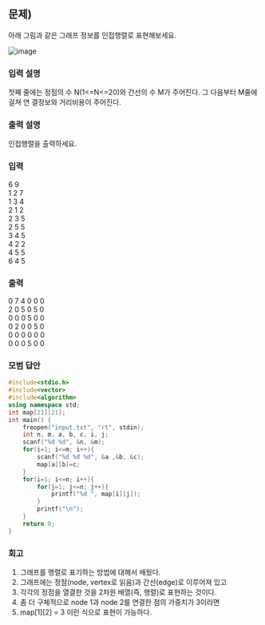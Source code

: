 ## 문제)
아래 그림과 같은 그래프 정보를 인접행렬로 표현해보세요.

![image](https://user-images.githubusercontent.com/75019048/173083531-e8c60a73-429c-41d7-8787-581fa8e15c6a.png)

### 입력 설명
첫째 줄에는 정점의 수 N(1<=N<=20)와 간선의 수 M가 주어진다. 그 다음부터 M줄에 걸쳐 연
결정보와 거리비용이 주어진다.

### 출력 설명
인접행렬을 출력하세요.

### 입력
6 9\
1 2 7\
1 3 4\
2 1 2\
2 3 5\
2 5 5\
3 4 5\
4 2 2\
4 5 5\
6 4 5 

### 출력
0 7 4 0 0 0\
2 0 5 0 5 0\
0 0 0 5 0 0\
0 2 0 0 5 0\
0 0 0 0 0 0\
0 0 0 5 0 0

### 모범 답안
``` Cpp
#include<stdio.h>
#include<vector>
#include<algorithm>
using namespace std;
int map[21][21];
int main() {
    freopen("input.txt", "rt", stdin);
    int n, m, a, b, c, i, j;
    scanf("%d %d", &n, &m);
    for(i=1; i<=m; i++){
        scanf("%d %d %d", &a ,&b, &c);
        map[a][b]=c;
    }
    for(i=1; i<=n; i++){
        for(j=1; j<=n; j++){
            printf("%d ", map[i][j]);
        }
        printf("\n");    
    }
    return 0;
}
```

### 회고
1. 그래프를 행렬로 표기하는 방법에 대해서 배웠다.
2. 그래프에는 정점(node, vertex로 읽음)과 간선(edge)로 이루어져 있고
3. 각각의 정점을 열결한 것을 2차원 배열(즉, 행렬)로 표현하는 것이다.
4. 좀 더 구체적으로 node 1과 node 2를 연결한 점의 가중치가 3이라면
5. map[1][2] = 3 이런 식으로 표현이 가능하다.
